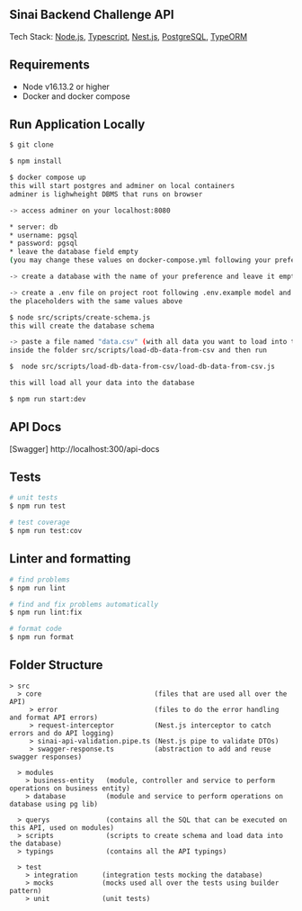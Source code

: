 
## Sinai Backend Challenge API

Tech Stack: [Node.js](https://nodejs.org/en/docs/), [Typescript](https://www.typescriptlang.org/docs/), [Nest.js](https://docs.nestjs.com/), [PostgreSQL](https://www.postgresql.org/docs/), [TypeORM](https://typeorm.io/#/)

## Requirements

* Node v16.13.2 or higher
* Docker and docker compose


## Run Application Locally

```bash
$ git clone
```
```bash
$ npm install
```
```bash
$ docker compose up 
this will start postgres and adminer on local containers
adminer is lighwheight DBMS that runs on browser
```
```bash
-> access adminer on your localhost:8080

* server: db
* username: pgsql
* password: pgsql
* leave the database field empty
(you may change these values on docker-compose.yml following your preferences)

-> create a database with the name of your preference and leave it empty 
```

```bash
-> create a .env file on project root following .env.example model and fill
the placeholders with the same values above
```
```bash
$ node src/scripts/create-schema.js
this will create the database schema
```

```bash
-> paste a file named "data.csv" (with all data you want to load into the database) 
inside the folder src/scripts/load-db-data-from-csv and then run

$  node src/scripts/load-db-data-from-csv/load-db-data-from-csv.js

this will load all your data into the database
```
```bash
$ npm run start:dev
```
## API Docs
[Swagger] http://localhost:300/api-docs


## Tests

```bash
# unit tests
$ npm run test

# test coverage
$ npm run test:cov
```

## Linter and formatting

```bash
# find problems
$ npm run lint

# find and fix problems automatically
$ npm run lint:fix

# format code
$ npm run format
```
## Folder Structure

```
> src
  > core                            (files that are used all over the API)
     > error                        (files to do the error handling and format API errors)
     > request-interceptor          (Nest.js interceptor to catch errors and do API logging)
     > sinai-api-validation.pipe.ts (Nest.js pipe to validate DTOs)
     > swagger-response.ts          (abstraction to add and reuse swagger responses)
  
  > modules
    > business-entity   (module, controller and service to perform operations on business entity)
    > database          (module and service to perform operations on database using pg lib)
    
  > querys              (contains all the SQL that can be executed on this API, used on modules)
  > scripts             (scripts to create schema and load data into the database)
  > typings             (contains all the API typings)
  
  > test
    > integration      (integration tests mocking the database)
    > mocks            (mocks used all over the tests using builder pattern)
    > unit             (unit tests)
    
  
  
```
